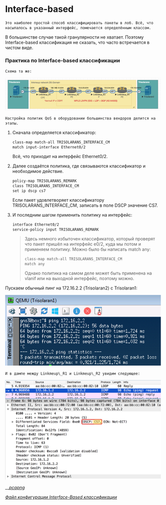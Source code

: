 # Interface-based

    Это наиболее простой способ классифицировать пакеты в лоб. Всё, что насыпалось в указанный интерфейс, помечается определённым классом.  
В большинстве случае такой гранулярности не хватает. Поэтому Interface-based классификация не сказать, что часто встречается в чистом виде.  


### **Практика по Interface-based классификации**

    Схема та же:

![](../../.gitbook/assets/image%20%2899%29.png)

    Настройка политик QoS в оборудовании большинства вендоров делится на этапы.

1. Сначала определяется классификатор:

   ```text
   class-map match-all TRISOLARANS_INTERFACE_CM
   match input-interface Ethernet0/2
   ```

   Всё, что приходит на интерфейс Ethernet0/2.  

2. Далее создаётся политика, где связываются классификатор и необходимое действие.

   ```text
   policy-map TRISOLARANS_REMARK
   class TRISOLARANS_INTERFACE_CM
   set ip dscp cs7
   ```

   Если пакет удовлетворяет классификатору TRISOLARANS\_INTERFACE\_CM, записать в поле DSCP значение CS7.  

3. И последним шагом применить политику на интерфейс:

   ```text
   interface Ethernet0/2
   service-policy input TRISOLARANS_REMARK
   ```

   > Здесь немного избыточен классификатор, который проверят что пакет пришёл на интерфейс e0/2, куда мы потом и применяем политику. Можно было бы написать match any:  
   >
   >
   > ```text
   > class-map match-all TRISOLARANS_INTERFACE_CM
   > match any
   > ```
   >
   > Однако политика на самом деле может быть применена на vlanif или на выходной интерфейс, поэтому можно.

  
Пускаем обычный пинг на 172.16.2.2 \(Trisolaran2\) с Trisolaran1: 

![](../../.gitbook/assets/image%20%28138%29.png)

    И в дампе между Linkmeup\_R1 и Linkmeup\_R2 увидим следующее:

![](../../.gitbook/assets/image%20%2855%29.png)

\_\_[_pcapng_](https://yadi.sk/d/h2D-6_WR3ZHWyG)  
  
[_Файл конфигурации Interface-Based классификации_](https://docs.google.com/document/d/e/2PACX-1vSoH4VY5HIuVDeWCk2F7_3xTGMmXcyunODWK9_BHCcCfyoAipQZS4pej-tKNcH_6UOQYeQomDqQ6Jlx/pub)

